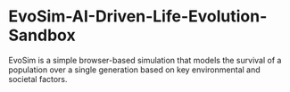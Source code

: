 # EvoSim-AI-Driven-Life-Evolution-Sandbox
EvoSim is a simple browser-based simulation that models the survival of a population over a single generation based on key environmental and societal factors.
